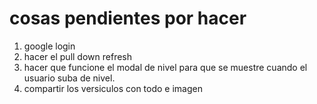 
# cosas pendientes por hacer 

1. google login
2. hacer el pull down refresh
3. hacer que funcione el modal de nivel para que se muestre cuando el usuario suba de nivel.
4. compartir los versiculos con todo e imagen
